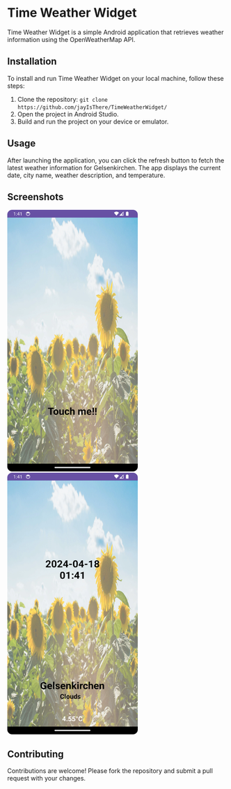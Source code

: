 # Time Weather Widget

Time Weather Widget is a simple Android application that retrieves weather information using the OpenWeatherMap API.

## Installation

To install and run Time Weather Widget on your local machine, follow these steps:

1. Clone the repository: `git clone https://github.com/jayIsThere/TimeWeatherWidget/`
2. Open the project in Android Studio.
3. Build and run the project on your device or emulator.

## Usage

After launching the application, you can click the refresh button to fetch the latest weather information for Gelsenkirchen. The app displays the current date, city name, weather description, and temperature.

## Screenshots

<img src="app/screenshots/screenshot1.png" width="300" height="600"/>
<img src="app/screenshots/screenshot2.png" width="300" height="600"/>

## Contributing

Contributions are welcome! Please fork the repository and submit a pull request with your changes.


